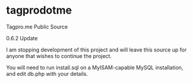 tagprodotme
===========

Tagpro.me Public Source

0.6.2 Update

I am stopping development of this project and will leave this source up for anyone that wishes to continue the project.

You will need to run install.sql on a MyISAM-capable MySQL installation, and edit db.php with your details.
